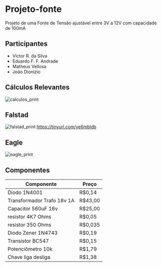 # Projeto-fonte
Projeto de uma Fonte de Tensão ajustável entre 3V a 12V com capacidade de 100mA

## Participantes
- Victor R. da Silva
- Eduardo F. F. Andrade
- Matheus Vellosa
- João Dionizio

## Cálculos Relevantes
![calculos_print](https://media.discordapp.net/attachments/865639076875337732/870307998281629776/salve.png?width=702&height=468)

## Falstad

![falstad_print](https://media.discordapp.net/attachments/865639076875337732/870119240290668614/CircuitoLegendado.png?width=960&height=339) 
https://tinyurl.com/ye6mbldb

## Eagle

![eagle_print](https://cdn.discordapp.com/attachments/865639076875337732/870120720972251156/unknown.png) 

## Componentes

| Componente | Preço |
| ------ | ------ |
| Diodo 1N4001 | R$0,14 |
| Transformador Trafo 18v 1A | R$43,00 |
| Capacitor 560uF 16v | R$25,00 |
| resistor 4K7 Ohms | R$0,05 |
| resistor 350 Ohms | R$0,035 |
| Diodo Zener 1N4743 | R$0,19 |
| Transistor BC547 | R$0,15 |
| Potenciômetro 10k | R$1,79 |
| Chave liga desliga | R$1,38 |
